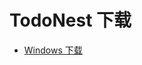# TodoNest 下载

- [Windows 下载](https://ripple-api.fengwenyi.com/updater/TodoNest/TodoNest-Windows-1.0.3-Setup.exe)